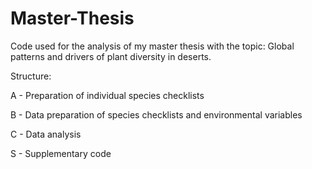 # Master-Thesis
Code used for the analysis of my master thesis with the topic: Global patterns and drivers of plant diversity in deserts.

Structure:

A - Preparation of individual species checklists

B - Data preparation of species checklists and environmental variables

C - Data analysis

S - Supplementary code

